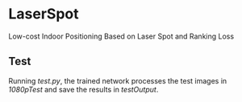 # LaserSpot
Low-cost Indoor Positioning Based on  Laser Spot and Ranking Loss

## Test
Running *test.py*, the trained network processes the test images in *1080pTest* and save the results in *testOutput*.
